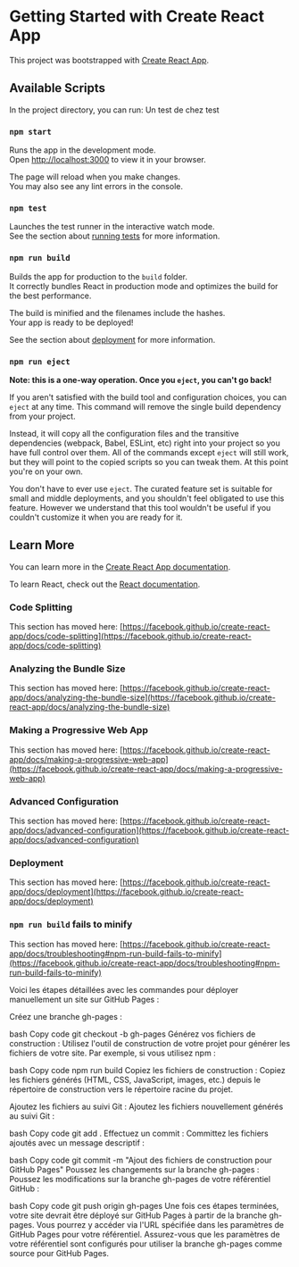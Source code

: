 # Getting Started with Create React App

This project was bootstrapped with [Create React App](https://github.com/facebook/create-react-app).

## Available Scripts

In the project directory, you can run:
Un test de chez test

### `npm start`

Runs the app in the development mode.\
Open [http://localhost:3000](http://localhost:3000) to view it in your browser.

The page will reload when you make changes.\
You may also see any lint errors in the console.

### `npm test`

Launches the test runner in the interactive watch mode.\
See the section about [running tests](https://facebook.github.io/create-react-app/docs/running-tests) for more information.

### `npm run build`

Builds the app for production to the `build` folder.\
It correctly bundles React in production mode and optimizes the build for the best performance.

The build is minified and the filenames include the hashes.\
Your app is ready to be deployed!

See the section about [deployment](https://facebook.github.io/create-react-app/docs/deployment) for more information.

### `npm run eject`

**Note: this is a one-way operation. Once you `eject`, you can't go back!**

If you aren't satisfied with the build tool and configuration choices, you can `eject` at any time. This command will remove the single build dependency from your project.

Instead, it will copy all the configuration files and the transitive dependencies (webpack, Babel, ESLint, etc) right into your project so you have full control over them. All of the commands except `eject` will still work, but they will point to the copied scripts so you can tweak them. At this point you're on your own.

You don't have to ever use `eject`. The curated feature set is suitable for small and middle deployments, and you shouldn't feel obligated to use this feature. However we understand that this tool wouldn't be useful if you couldn't customize it when you are ready for it.

## Learn More

You can learn more in the [Create React App documentation](https://facebook.github.io/create-react-app/docs/getting-started).

To learn React, check out the [React documentation](https://reactjs.org/).

### Code Splitting

This section has moved here: [https://facebook.github.io/create-react-app/docs/code-splitting](https://facebook.github.io/create-react-app/docs/code-splitting)

### Analyzing the Bundle Size

This section has moved here: [https://facebook.github.io/create-react-app/docs/analyzing-the-bundle-size](https://facebook.github.io/create-react-app/docs/analyzing-the-bundle-size)

### Making a Progressive Web App

This section has moved here: [https://facebook.github.io/create-react-app/docs/making-a-progressive-web-app](https://facebook.github.io/create-react-app/docs/making-a-progressive-web-app)

### Advanced Configuration

This section has moved here: [https://facebook.github.io/create-react-app/docs/advanced-configuration](https://facebook.github.io/create-react-app/docs/advanced-configuration)

### Deployment

This section has moved here: [https://facebook.github.io/create-react-app/docs/deployment](https://facebook.github.io/create-react-app/docs/deployment)

### `npm run build` fails to minify

This section has moved here: [https://facebook.github.io/create-react-app/docs/troubleshooting#npm-run-build-fails-to-minify](https://facebook.github.io/create-react-app/docs/troubleshooting#npm-run-build-fails-to-minify)


Voici les étapes détaillées avec les commandes pour déployer manuellement un site sur GitHub Pages :

Créez une branche gh-pages :

bash
Copy code
git checkout -b gh-pages
Générez vos fichiers de construction :
Utilisez l'outil de construction de votre projet pour générer les fichiers de votre site. Par exemple, si vous utilisez npm :

bash
Copy code
npm run build
Copiez les fichiers de construction :
Copiez les fichiers générés (HTML, CSS, JavaScript, images, etc.) depuis le répertoire de construction vers le répertoire racine du projet.

Ajoutez les fichiers au suivi Git :
Ajoutez les fichiers nouvellement générés au suivi Git :

bash
Copy code
git add .
Effectuez un commit :
Committez les fichiers ajoutés avec un message descriptif :

bash
Copy code
git commit -m "Ajout des fichiers de construction pour GitHub Pages"
Poussez les changements sur la branche gh-pages :
Poussez les modifications sur la branche gh-pages de votre référentiel GitHub :

bash
Copy code
git push origin gh-pages
Une fois ces étapes terminées, votre site devrait être déployé sur GitHub Pages à partir de la branche gh-pages. Vous pourrez y accéder via l'URL spécifiée dans les paramètres de GitHub Pages pour votre référentiel. Assurez-vous que les paramètres de votre référentiel sont configurés pour utiliser la branche gh-pages comme source pour GitHub Pages.
